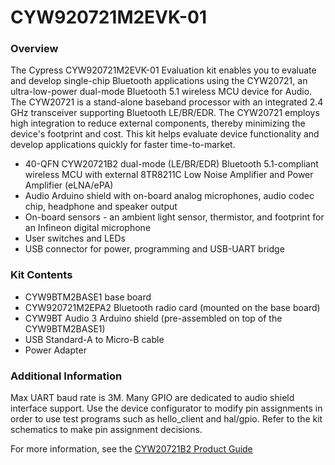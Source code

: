 # CYW920721M2EVK-01

### Overview

The Cypress CYW920721M2EVK-01 Evaluation kit enables you to evaluate and develop single-chip Bluetooth applications using the CYW20721, an ultra-low-power dual-mode Bluetooth 5.1 wireless MCU device for Audio. The CYW20721 is a stand-alone baseband processor with an integrated 2.4 GHz transceiver supporting Bluetooth LE/BR/EDR. The CYW20721 employs high integration to reduce external components, thereby minimizing the device's footprint and cost. This kit helps evaluate device functionality and develop applications quickly for faster time-to-market.

* 40-QFN CYW20721B2 dual-mode (LE/BR/EDR) Bluetooth 5.1-compliant wireless MCU with external 8TR8211C Low Noise Amplifier and Power Amplifier (eLNA/ePA)
* Audio Arduino shield with on-board analog microphones, audio codec chip, headphone and speaker output
* On-board sensors - an ambient light sensor, thermistor, and footprint for an Infineon digital microphone
* User switches and LEDs
* USB connector for power, programming and USB-UART bridge

### Kit Contents

* CYW9BTM2BASE1 base board
* CYW920721M2EPA2 Bluetooth radio card (mounted on the base board)
* CYW9BT Audio 3 Arduino shield (pre-assembled on top of the CYW9BTM2BASE1)
* USB Standard-A to Micro-B cable
* Power Adapter

### Additional Information

Max UART baud rate is 3M.
Many GPIO are dedicated to audio shield interface support. Use the device configurator to modify pin assignments in order to use test programs such as hello_client and hal/gpio. Refer to the kit schematics to make pin assignment decisions.

For more information, see the [CYW20721B2 Product Guide](https://community.cypress.com/docs/DOC-17429)
